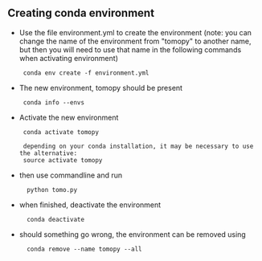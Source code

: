 ## Creating conda environment

 * Use the file environment.yml to create the environment  (note: you can change the name of the environment from "tomopy" to another name, but then you will need to use that name in the following commands when activating environment)

        conda env create -f environment.yml

 * The new environment, tomopy should be present

        conda info --envs

 * Activate the new environment

        conda activate tomopy
        
        depending on your conda installation, it may be necessary to use the alternative:
        source activate tomopy

 * then use commandline and run 

         python tomo.py

 * when finished, deactivate the environment

         conda deactivate
 
* should something go wrong, the environment can be removed using

        conda remove --name tomopy --all
